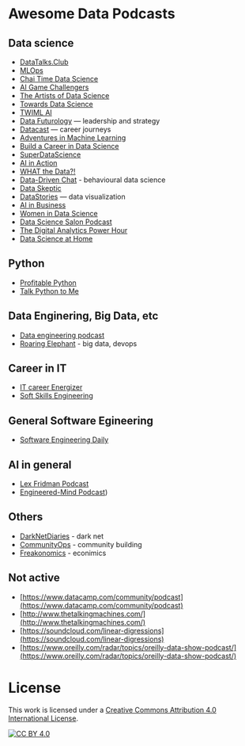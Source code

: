 # Awesome Data Podcasts


## Data science

- [DataTalks.Club](https://anchor.fm/datatalksclub)
- [MLOps](https://anchor.fm/mlops)
- [Chai Time Data Science](https://chaitimedatascience.com/)
- [AI Game Challengers](https://www.buzzsprout.com/1064803)
- [The Artists of Data Science](https://theartistsofdatascience.fireside.fm/)
- [Towards Data Science](https://towardsdatascience.com/podcast/home)
- [TWIML AI](https://twimlai.com/)
- [Data Futurology](https://www.datafuturology.com/) — leadership and strategy
- [Datacast](https://datacast.simplecast.com/)  — career journeys
- [Adventures in Machine Learning](https://devchat.tv/podcasts/adventures-in-machine-learning/)
- [Build a Career in Data Science](https://podcast.bestbook.cool/)
- [SuperDataScience](https://www.superdatascience.com/podcast)
- [AI in Action](https://alldus.com/blog/podcasts/)
- [WHAT the Data?!](https://www.listennotes.com/podcasts/what-the-data-lior-barak-and-michael-stiller-Q8pSLBU2dwc/)
- [Data-Driven Chat](https://www.youtube.com/channel/UC7QY4zs_ASJej2CvQTGikhg) - behavioural data science
- [Data Skeptic](https://dataskeptic.libsyn.com/)
- [DataStories](https://datastori.es/archive/) — data visualization
- [AI in Business](https://techemergence.libsyn.com/)
- [Women in Data Science](https://www.widsconference.org/podcast.html)
- [Data Science Salon Podcast](https://data-science-salon-podcast.simplecast.com/)
- [The Digital Analytics Power Hour](https://www.analyticshour.io/)
- [Data Science at Home](https://datascienceathome.com/)

## Python

- [Profitable Python](https://anchor.fm/profitablepythonfm)
- [Talk Python to Me](https://talkpython.fm/episodes/all)


## Data Enginering, Big Data, etc

- [Data engineering podcast](https://www.dataengineeringpodcast.com/)
- [Roaring Elephant](https://roaringelephant.org/) - big data, devops


## Career in IT 

- [IT career Energizer](https://itcareerenergizer.com/podcasts/)
- [Soft Skills Engineering](https://softskills.audio/)


## General Software Egineering

- [Software Engineering Daily](https://softwareengineeringdaily.com/)

## AI in general

- [Lex Fridman Podcast](https://lexfridman.com/podcast/)
- [Engineered-Mind Podcast](https://anchor.fm/jousef-murad))


## Others

- [DarkNetDiaries](https://darknetdiaries.com/) - dark net
- [CommunityOps](https://www.listennotes.com/podcasts/communityops-anna-grigoryan-FAB8r0y3DHL/) - community building
- [Freakonomics](https://freakonomics.com/) - econimics

## Not active

- [https://www.datacamp.com/community/podcast](https://www.datacamp.com/community/podcast)
- [http://www.thetalkingmachines.com/](http://www.thetalkingmachines.com/)
- [https://soundcloud.com/linear-digressions](https://soundcloud.com/linear-digressions)
- [https://www.oreilly.com/radar/topics/oreilly-data-show-podcast/](https://www.oreilly.com/radar/topics/oreilly-data-show-podcast/)


# License

This work is licensed under a [Creative Commons Attribution 4.0 International License][cc-by].

[![CC BY 4.0][cc-by-image]][cc-by]

[cc-by]: http://creativecommons.org/licenses/by/4.0/
[cc-by-image]: https://i.creativecommons.org/l/by/4.0/88x31.png
